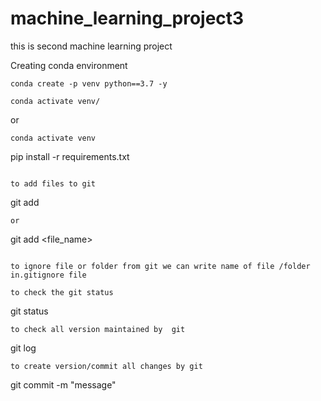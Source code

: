 # machine_learning_project3
this is second machine learning project


Creating conda environment
```
conda create -p venv python==3.7 -y
```
```
conda activate venv/
```
or
```
conda activate venv
``` 
pip install -r requirements.txt
```

to add files to git
```
git add
```
or 
```
git add <file_name>
```

to ignore file or folder from git we can write name of file /folder in.gitignore file

to check the git status
```
git status
```
to check all version maintained by  git
```
git log
```
to create version/commit all changes by git
```
git commit -m "message"
